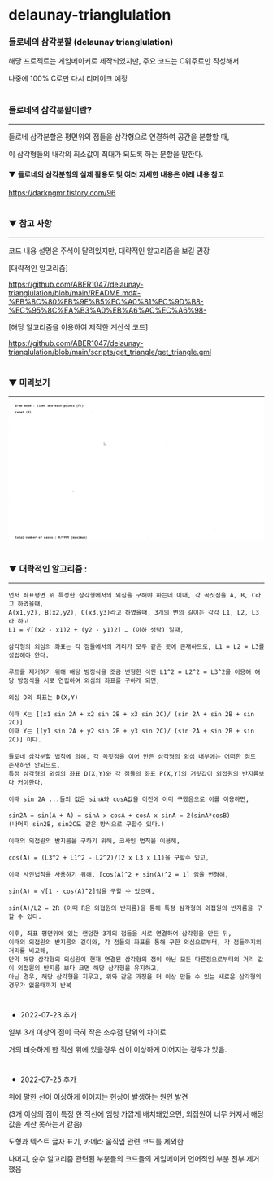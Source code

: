 # delaunay-trianglulation

### 들로네의 삼각분할 (delaunay trianglulation)

해당 프로젝트는 게임메이커로 제작되었지만, 주요 코드는 C위주로만 작성해서 

나중에 100% C로만 다시 리메이크 예정

#

### 들로네의 삼각분할이란?
-------------

들로네 삼각분할은 평면위의 점들을 삼각형으로 연결하여 공간을 분할할 때, 

이 삼각형들의 내각의 최소값이 최대가 되도록 하는 분할을 말한다.

#### ▼ 들로네의 삼각분할의 실제 활용도 및 여러 자세한 내용은 아래 내용 참고

https://darkpgmr.tistory.com/96

#

### ▼ 참고 사항
-------------

코드 내용 설명은 주석이 달려있지만, 대략적인 알고리즘을 보길 권장

[대략적인 알고리즘]

https://github.com/ABER1047/delaunay-trianglulation/blob/main/README.md#-%EB%8C%80%EB%9E%B5%EC%A0%81%EC%9D%B8-%EC%95%8C%EA%B3%A0%EB%A6%AC%EC%A6%98-

[해당 알고리즘을 이용하여 제작한 계산식 코드]

https://github.com/ABER1047/delaunay-trianglulation/blob/main/scripts/get_triangle/get_triangle.gml

#

### ▼ 미리보기

![preview_1](imgs/preview_1.gif)

#

### ▼ 대략적인 알고리즘 :
-------------

```
먼저 좌표평면 위 특정한 삼각형에서의 외심을 구해야 하는데 이때, 각 꼭짓점을 A, B, C라고 하였을때, 
A(x1,y2), B(x2,y2), C(x3,y3)라고 하였을때, 3개의 변의 길이는 각각 L1, L2, L3라 하고 
L1 = √[(x2 - x1)2 + (y2 - y1)2] … (이하 생락) 일때, 

삼각형의 외심의 좌표는 각 점들에서의 거리가 모두 같은 곳에 존재하므로, L1 = L2 = L3를 성립해야 한다. 

루트를 제거하기 위해 해당 방정식을 조금 변형한 식인 L1^2 = L2^2 = L3^2를 이용해 해당 방정식을 서로 연립하여 외심의 좌표를 구하게 되면, 

외심 D의 좌표는 D(X,Y)

이때 X는 [(x1 sin 2A + x2 sin 2B + x3 sin 2C)/ (sin 2A + sin 2B + sin 2C)] 
이때 Y는 [(y1 sin 2A + y2 sin 2B + y3 sin 2C)/ (sin 2A + sin 2B + sin 2C)] 이다.

들로네 삼각분할 법칙에 의해, 각 꼭짓점을 이어 만든 삼각형의 외심 내부에는 어떠한 점도 존재하면 안되므로,
특정 삼각형의 외심의 좌표 D(X,Y)와 각 점들의 좌표 P(X,Y)의 거릿값이 외접원의 반지름보다 커야한다.

이때 sin 2A ...들의 값은 sinA와 cosA값을 이전에 이미 구했음으로 이를 이용하면, 

sin2A = sin(A + A) = sinA x cosA + cosA x sinA = 2(sinA*cosB)
(나머지 sin2B, sin2C도 같은 방식으로 구할수 있다.)

이때의 외접원의 반지름을 구하기 위해, 코사인 법칙을 이용해, 

cos(A) = (L3^2 + L1^2 - L2^2)/(2 x L3 x L1)을 구할수 있고, 

이때 사인법칙을 사용하기 위해, [cos(A)^2 + sin(A)^2 = 1] 임을 변형해, 

sin(A) = √[1 - cos(A)^2]임을 구할 수 있으며, 

sin(A)/L2 = 2R (이때 R은 외접원의 반지름)을 통해 특정 삼각형의 외접원의 반지름을 구할 수 있다.

이후, 좌표 평면위에 있는 랜덤한 3개의 점들을 서로 연결하여 삼각형을 만든 뒤, 
이때의 외접원의 반지름의 길이와, 각 점들의 좌표를 통해 구한 외심으로부터, 각 점들까지의 거리를 비교해, 
만약 해당 삼각형의 외심원이 현재 연결된 삼각형의 점이 아닌 모든 다른점으로부터의 거리 값이 외접원의 반지름 보다 크면 해당 삼각형을 유지하고, 
아닌 경우, 해당 삼각형을 지우고, 위와 같은 과정을 더 이상 만들 수 있는 새로운 삼각형의 경우가 없을때까지 반복
```

#

- 2022-07-23 추가 

일부 3개 이상의 점이 극히 작은 소수점 단위의 차이로 

거의 비슷하게 한 직선 위에 있을경우 선이 이상하게 이어지는 경우가 있음.

#


- 2022-07-25 추가

위에 말한 선이 이상하게 이어지는 현상이 발생하는 원인 발견

(3개 이상의 점이 특정 한 직선에 엄청 가깝게 배치돼있으면, 외접원이 너무 커져서 해당 값을 계산 못하는거 같음)


도형과 텍스트 글자 표기, 카메라 움직임 관련 코드를 제외한 

나머지, 순수 알고리즘 관련된 부분들의 코드들의 게임메이커 언어적인 부분 전부 제거 했음
